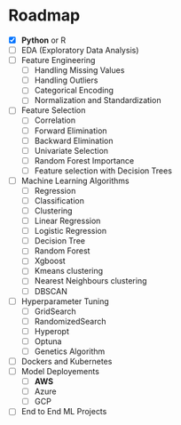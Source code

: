 # Roadmap
- [x] **Python** or R
- [ ] EDA (Exploratory Data Analysis)
- [ ] Feature Engineering
    - [ ] Handling Missing Values
    - [ ] Handling Outliers
    - [ ] Categorical Encoding
    - [ ] Normalization and Standardization
- [ ] Feature Selection
    - [ ] Correlation
    - [ ] Forward Elimination
    - [ ] Backward Elimination
    - [ ] Univariate Selection
    - [ ] Random Forest Importance
    - [ ] Feature selection with Decision Trees
- [ ] Machine Learning Algorithms
    - [ ] Regression
    - [ ] Classification
    - [ ] Clustering
    - [ ] Linear Regression
    - [ ] Logistic Regression
    - [ ] Decision Tree
    - [ ] Random Forest
    - [ ] Xgboost
    - [ ] Kmeans clustering
    - [ ] Nearest Neighbours clustering
    - [ ] DBSCAN
- [ ] Hyperparameter Tuning
    - [ ] GridSearch
    - [ ] RandomizedSearch
    - [ ] Hyperopt
    - [ ] Optuna
    - [ ] Genetics Algorithm
- [ ] Dockers and Kubernetes
- [ ] Model Deployements
    - [ ] **AWS**
    - [ ] Azure
    - [ ] GCP
- [ ] End to End ML Projects